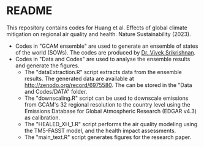 # README
This repository contains codes for Huang et al. Effects of global climate mitigation on regional air quality and health. Nature Sustainability (2023).
* Codes in "GCAM ensemble" are used to generate an ensemble of states of the world (SOWs). The codes are produced by [Dr. Vivek Srikrishnan](https://github.com/vsrikrish).
* Codes in "Data and Codes" are used to analyse the ensemble results and generate the figures. 
  * The "dataExtraction.R" script extracts data from the ensemble results. The generated data are available at http://zenodo.org/record/6975580. The can be stored in the "Data and Codes/DATA" folder. 
  * The "downscaling.R" script can be used to downscale emissions from GCAM's 32 regional resolution to the country level using the Emissions Database for Global Atmospheric Research (EDGAR v4.3) as calibration. 
  * The "HEALED_XH_1.R" script performs the air quality modeling using the TM5-FASST model, and the health impact assessments. 
  * The "main_text.R" script generates figures for the research paper. 
